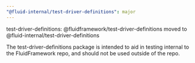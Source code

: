 ```yaml
---
"@fluid-internal/test-driver-definitions": major
---
```


test-driver-definitions: @fluidframework/test-driver-definitions moved to @fluid-internal/test-driver-definitions

The test-driver-definitions package is intended to aid in testing internal to the FluidFramework repo, and should not be used outside of the repo.
